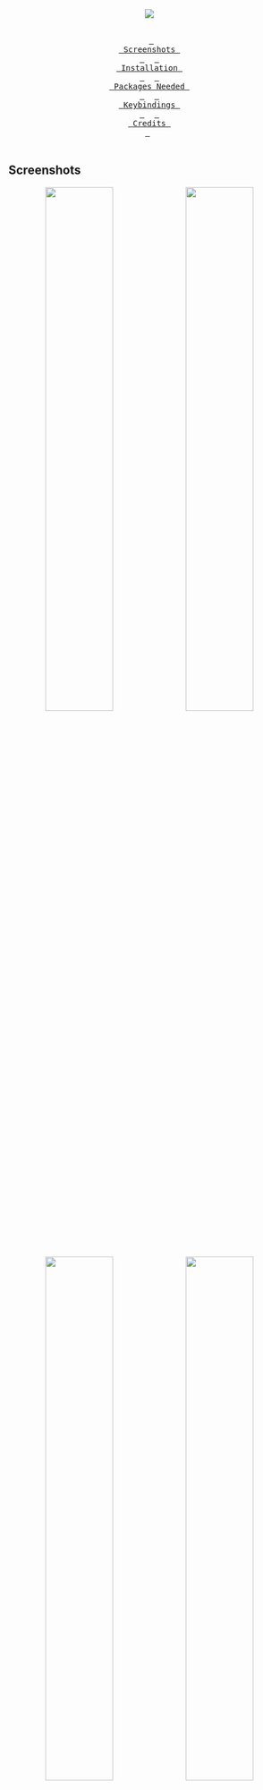 <div align = center><img src="https://raw.githubusercontent.com/qxb3/gruvbox.hypr/main/repo/logo.png"><br><br>

&ensp;[<kbd> <br> Screenshots <br> </kbd>](#Screenshots)&ensp;
&ensp;[<kbd> <br> Installation <br> </kbd>](#Installation)&ensp;
&ensp;[<kbd> <br> Packages Needed <br> </kbd>](#Packages)&ensp;
&ensp;[<kbd> <br> Keybindings <br> </kbd>](#Keybindings)&ensp;
&ensp;[<kbd> <br> Credits <br> </kbd>](#Credits)&ensp;
<br><br></div>

## Screenshots

<p align="center">
    <img align="center" width="49%" src="https://raw.githubusercontent.com/qxb3/gruvbox.hypr/main/repo/1.png" />
    <img align="center" width="49%" src="https://raw.githubusercontent.com/qxb3/gruvbox.hypr/main/repo/2.png" />
    <img align="center" width="49%" src="https://raw.githubusercontent.com/qxb3/gruvbox.hypr/main/repo/3.png" />
    <img align="center" width="49%" src="https://raw.githubusercontent.com/qxb3/gruvbox.hypr/main/repo/4.png" />
    <img align="center" width="49%" src="https://raw.githubusercontent.com/qxb3/gruvbox.hypr/main/repo/5.png" />
    <img align="center" width="49%" src="https://raw.githubusercontent.com/qxb3/gruvbox.hypr/main/repo/6.png" />
    <img align="center" width="49%" src="https://raw.githubusercontent.com/qxb3/gruvbox.hypr/main/repo/7.png" />
    <img align="center" width="49%" src="https://raw.githubusercontent.com/qxb3/gruvbox.hypr/main/repo/8.png" />
    <img align="center" width="49%" src="https://raw.githubusercontent.com/qxb3/gruvbox.hypr/main/repo/9.png" />
</p>

## Installation

> [!CAUTION]
> The script is still being made. But for the mean time just copy the config files in your config directory.

<br>

## Packages

<table><tr><td>
    <code>c</code><br><code>o</code><br><code>r</code><br><code>e</code><br></td><td><table>
    <tr><td>kitty</td><td>terminal emulator</td></tr>
    <tr><td>dolphin</td><td>file explorer</td></tr>
    <tr><td>firefox</td><td>browser</td></tr>
    <tr><td>firefox</td><td>browser</td></tr>
    <tr><td>ags</td><td>aylur's gtk widget</td>
    <tr><td>eww</td><td>elkowars wacky widgets</td></tr></table>
</td></tr></table>

<br>

<table><tr><td>
    <code>s</code><br><code>h</code><br><code>e</code><br><code>l</code><br><code>l</code></td><td><table>
    <tr><td>zsh</td><td>main shell</td></tr>
    <tr><td>neovim</td><td>text editor</td></tr>
    <tr><td>neofetch</td><td>beautiful sys info</td></tr></table>
</td></tr></table>

<br>

## Keybindings

| Keys | Action |
| :--  | :-- |
| <kbd>Super</kbd> + <kbd>Q</kbd> | quit active/focused window
| <kbd>Alt</kbd> + <kbd>F4</kbd> | kill window using cursor
| <kbd>Super</kbd> + <kbd>W</kbd> | toggle window on focus to float
| <kbd>Alt</kbd> + <kbd>Enter</kbd> | toggle window on focus to fullscreen
| <kbd>Super</kbd> + <kbd>J</kbd> | toggle dwindle
| <kbd>Super</kbd> + <kbd>T</kbd> | launch kitty terminal
| <kbd>Super</kbd> + <kbd>E</kbd> | launch dolphin file explorer
| <kbd>Super</kbd> + <kbd>F</kbd> | launch firefox
| <kbd>Super</kbd> + <kbd>A</kbd> | toggle app launcher
| <kbd>Super</kbd> + <kbd>Tab</kbd> | toggle sidebar
| <kbd>Super</kbd> + <kbd>O</kbd> | toggle notification center
| <kbd>Super</kbd> + <kbd>L</kbd> | lock screen
| <kbd>Super</kbd> + <kbd>P</kbd> | drag to select area or click on a window to print
| <kbd>Super</kbd> + <kbd>Alt</kbd> + <kbd>P</kbd> | print current screen
| <kbd>Super</kbd> + <kbd>Ctrl</kbd> + <kbd>P</kbd> | print current screen (frozen)
| <kbd>Super</kbd> + <kbd>RightClick</kbd> | resize the window
| <kbd>Super</kbd> + <kbd>LeftClick</kbd> | change the window position
| <kbd>Super</kbd> + <kbd>MouseScroll</kbd> | cycle through workspaces
| <kbd>Super</kbd> + <kbd>Shift</kbd> + <kbd>←</kbd><kbd>→</kbd><kbd>↑</kbd><kbd>↓</kbd>| resize windows (hold)
| <kbd>Super</kbd> + <kbd>Shift</kbd> + <kbd>Ctrl</kbd> + <kbd>←</kbd><kbd>→</kbd><kbd>↑</kbd><kbd>↓</kbd>| move active window within the current workspace
| <kbd>Super</kbd> + <kbd>[0-5]</kbd> | switch to workspace [0-5]
| <kbd>Super</kbd> + <kbd>Shift</kbd> + <kbd>[0-5]</kbd> | move active window to workspace [0-5]
| <kbd>Super</kbd> + <kbd>Alt</kbd> + <kbd>[0-5]</kbd> | move active window to workspace [0-5] (silently)
| <kbd>Super</kbd> + <kbd>Shift</kbd> + <kbd>S</kbd> | move window to special workspace
| <kbd>Super</kbd> + <kbd>S</kbd> | toogle to special workspace

<br>

## Credits

[hyprdots](https://github.com/prasanthrangan/hyprdots) - I used this as a base / starter. You can think of this as a strip down version of **hyprdots** but with widgets.

